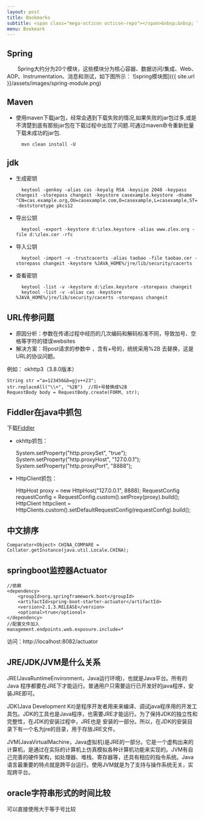 ```yaml
---
layout: post
title: Bookmarks
subtitle: <span class="mega-octicon octicon-repo"></span>&nbsp;&nbsp; To mark useful libs - tools - books
menu: Bookmark
---
```


## Spring
　　Spring大约分为20个模块，这些模块分为核心容器、数据访问/集成、Web、AOP、Instrumentation、消息和测试，如下图所示：
![spring模块图]({{ site.url }}/assets/images/spring-module.png)

## Maven
- 使用maven下载jar包，经常会遇到下载失败的情况,如果失败的jar包过多,或是不清楚到底有那些jar包在下载过程中出现了问题.可通过maven命令重新批量下载未成功的jar包.

        mvn clean install -U 

## jdk
- 生成密钥

		keytool -genkey -alias cas -keyalg RSA -keysize 2048 -keypass changeit -storepass changeit -keystore casexample.keystore -dname "CN=cas.example.org,OU=casexample.com,O=casexample,L=casexample,ST=casexample,C=CN" -deststoretype pkcs12

- 导出公钥

		keytool -export -keystore d:\zlex.keystore -alias www.zlex.org -file d:\zlex.cer -rfc

- 导入公钥

		keytool -import -v -trustcacerts -alias taobao -file taobao.cer -storepass changeit -keystore %JAVA_HOME%/jre/lib/security/cacerts

- 查看密钥

		keytool -list -v -keystore d:\zlex.keystore -storepass changeit
		keytool -list -v -alias cas -keystore %JAVA_HOME%/jre/lib/security/cacerts -storepass changeit

## URL传参问题

- 原因分析：参数在传递过程中经历的几次编码和解码标准不同，导致加号、空格等字符的错误websites
- 解决方案：将post请求的参数中 ，含有+号的，统统采用%2B 去替换，这是URL的协议问题。

例如：
okhttp3（3.8.0版本）

	String str ="a=123456&b=gjv++23";
	str.replaceAll("\\+", "%2B")  //将+号替换成%2B
	RequestBody body = RequestBody.create(FORM, str);

## Fiddler在java中抓包

下载[Fiddler](https://www.telerik.com/download/fiddler)
- okhttp抓包：

	System.setProperty("http.proxySet", "true");
	System.setProperty("http.proxyHost", "127.0.0.1");
	System.setProperty("http.proxyPort", "8888");

- HttpClient抓包：

	HttpHost proxy = new HttpHost("127.0.0.1", 8888);
	RequestConfig requestConfig = RequestConfig.custom().setProxy(proxy).build();
	HttpClient httpclient = HttpClients.custom().setDefaultRequestConfig(requestConfig).build();

## 中文排序

	Comparator<Object> CHINA_COMPARE = Collator.getInstance(java.util.Locale.CHINA);

## springboot监控器Actuator
	//依赖
	<dependency>
        <groupId>org.springframework.boot</groupId>
        <artifactId>spring-boot-starter-actuator</artifactId>
		<version>2.1.3.RELEASE</version>
        <optional>true</optional>
    </dependency>
	//配置文件加入
	management.endpoints.web.exposure.include=*

访问：http://localhost:8082/actuator

## JRE/JDK/JVM是什么关系

JRE(JavaRuntimeEnvironment，Java运行环境)，也就是Java平台。所有的Java 程序都要在JRE下才能运行。普通用户只需要运行已开发好的java程序，安装JRE即可。

JDK(Java Development Kit)是程序开发者用来来编译、调试java程序用的开发工具包。JDK的工具也是Java程序，也需要JRE才能运行。为了保持JDK的独立性和完整性，在JDK的安装过程中，JRE也是 安装的一部分。所以，在JDK的安装目录下有一个名为jre的目录，用于存放JRE文件。

JVM(JavaVirtualMachine，Java虚拟机)是JRE的一部分。它是一个虚构出来的计算机，是通过在实际的计算机上仿真模拟各种计算机功能来实现的。JVM有自己完善的硬件架构，如处理器、堆栈、寄存器等，还具有相应的指令系统。Java语言最重要的特点就是跨平台运行。使用JVM就是为了支持与操作系统无关，实现跨平台。

## oracle字符串形式的时间比较

可以直接使用大于等于号比较

